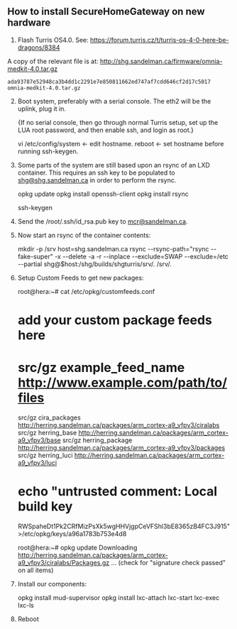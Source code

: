 How to install SecureHomeGateway on new hardware
------------------------------------------------

1. Flash Turris OS4.0.
    See: https://forum.turris.cz/t/turris-os-4-0-here-be-dragons/8384

A copy of the relevant file is at:
    http://shg.sandelman.ca/firmware/omnia-medkit-4.0.tar.gz

    ada93787e52948ca3b4dd1c2291e7e850811662ed747af7cdd646cf2d17c5017  omnia-medkit-4.0.tar.gz

2. Boot system, preferably with a serial console.
The eth2 will be the uplink, plug it in.

   {If no serial console, then go through normal Turris setup, set up the
    LUA root password, and then enable ssh, and login as root.}

   vi /etc/config/system   <- edit hostname.
   reboot                  <- set hostname before running ssh-keygen.

3. Some parts of the system are still based upon an rsync of an LXD container.
This requires an ssh key to be populated to shg@shg.sandelman.ca in order to
perform the rsync.

    opkg update
    opkg install openssh-client
    opkg install rsync

    ssh-keygen

4. Send the /root/.ssh/id_rsa.pub key to mcr@sandelman.ca.

5. Now start an rsync of the container contents:

    mkdir -p /srv
    host=shg.sandelman.ca
    rsync --rsync-path="rsync --fake-super" -x --delete -a -r --inplace --exclude=SWAP --exclude=/etc --partial shg@$host:/shg/builds/shgturris/srv/. /srv/.

6. Setup Custom Feeds to get new packages:

   root@hera:~# cat /etc/opkg/customfeeds.conf
   # add your custom package feeds here
   #
   # src/gz example_feed_name http://www.example.com/path/to/files
   src/gz cira_packages    http://herring.sandelman.ca/packages/arm_cortex-a9_vfpv3/ciralabs
   src/gz herring_base     http://herring.sandelman.ca/packages/arm_cortex-a9_vfpv3/base
   src/gz herring_package  http://herring.sandelman.ca/packages/arm_cortex-a9_vfpv3/packages
   src/gz herring_luci     http://herring.sandelman.ca/packages/arm_cortex-a9_vfpv3/luci

   # echo "untrusted comment: Local build key
   RWSpaheDt1Pk2CRfMizPsXk5wgHHVjgpCeVFShl3bE8365zB4FC3J915" >/etc/opkg/keys/a96a1783b753e4d8

   root@hera:~# opkg update
   Downloading http://herring.sandelman.ca/packages/arm_cortex-a9_vfpv3/ciralabs/Packages.gz
   ...
   (check for "signature check passed" on all items)

7. Install our components:

   opkg install mud-supervisor
   opkg install lxc-attach lxc-start lxc-exec lxc-ls

8. Reboot




